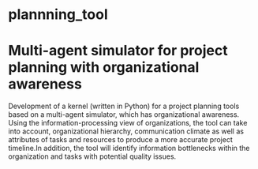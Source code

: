 # plannning_tool
Multi-agent simulator for project planning with organizational awareness
========================================================================

Development of a kernel (written in Python) for a project planning tools based on a multi-agent simulator, which has organizational awareness. Using the information-processing view of organizations, the tool can take into account, organizational hierarchy, communication climate as well as attributes of tasks and resources to produce a more accurate project timeline.In addition, the tool will identify information bottlenecks within the organization and tasks with potential quality issues.



